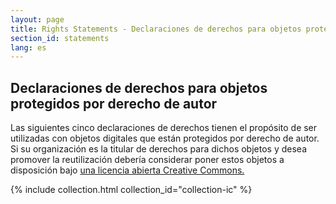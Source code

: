 ```yaml
---
layout: page
title: Rights Statements - Declaraciones de derechos para objetos protegidos por derecho de autor
section_id: statements
lang: es
---
```


## Declaraciones de derechos para objetos protegidos por derecho de autor

Las siguientes cinco declaraciones de derechos tienen el propósito de ser utilizadas con objetos digitales que están protegidos por derecho de autor. Si su organización es la titular de derechos para dichos objetos y desea promover la reutilización debería considerar poner estos objetos a disposición bajo [una licencia abierta Creative Commons.](https://creativecommons.org/licenses/)

{% include collection.html collection_id="collection-ic" %}

